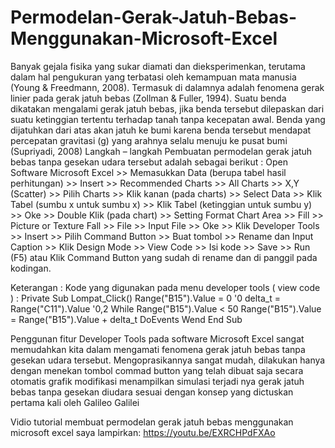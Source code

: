# Permodelan-Gerak-Jatuh-Bebas-Menggunakan-Microsoft-Excel
Banyak gejala fisika yang sukar diamati dan dieksperimenkan, terutama dalam hal pengukuran yang terbatasi oleh kemampuan mata manusia (Young & Freedmann, 2008). Termasuk di dalamnya adalah fenomena gerak linier pada gerak jatuh bebas (Zollman & Fuller, 1994). Suatu benda dikatakan mengalami gerak jatuh bebas, jika benda tersebut dilepaskan dari suatu ketinggian tertentu terhadap tanah tanpa kecepatan awal. Benda yang dijatuhkan dari atas akan jatuh ke bumi karena benda tersebut mendapat percepatan gravitasi (g) yang arahnya selalu menuju ke pusat bumi (Supriyadi, 2008)
Langkah – langkah Pembuatan permodelan gerak jatuh bebas tanpa gesekan udara tersebut adalah sebagai berikut :
Open Software Microsoft Excel >> Memasukkan Data (berupa tabel hasil perhitungan) >> Insert >> Recommended Charts >> All Charts >> X,Y (Scatter) >> Pilih Charts >> Klik kanan (pada charts) >> Select Data >> Klik Tabel (sumbu x untuk sumbu x) >> Klik Tabel (ketinggian untuk sumbu y) >> Oke >> Double Klik (pada chart) >> Setting Format Chart Area >> Fill >> Picture or Texture Fall >> File >> Input File >> Oke >> Klik Developer Tools >> Insert >> Pilih Command Button >> Buat tombol >> Rename dan Input Caption >> Klik Design Mode >> View Code >> Isi kode >> Save >> Run (F5) atau Klik Command Button yang sudah di rename dan di panggil pada kodingan.

Keterangan : 
Kode yang digunakan pada menu developer tools ( view code ) :
Private Sub Lompat_Click()
Range("B15").Value = 0 '0
delta_t = Range("C11").Value '0,2
While Range("B15").Value < 50
Range("B15").Value = Range("B15").Value + delta_t
DoEvents
Wend
End Sub

Penggunan fitur Developer Tools pada software Microsoft Excel sangat memudahkan kita dalam mengamati fenomena gerak jatuh bebas tanpa gesekan udara tersebut. Mengoprasikannya sangat mudah, dilakukan hanya dengan menekan tombol commad button yang telah dibuat saja secara otomatis grafik modifikasi menampilkan simulasi terjadi nya gerak jatuh bebas tanpa gesekan diudara sesuai dengan konsep yang dictuskan pertama kali oleh Galileo Galilei

Vidio tutorial membuat permodelan gerak jatuh bebas menggunakan microsoft excel saya lampirkan: 
https://youtu.be/EXRCHPdFXAo
